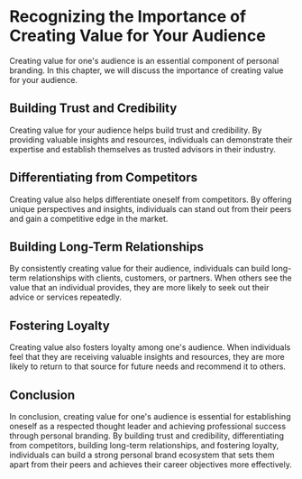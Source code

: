 Recognizing the Importance of Creating Value for Your Audience
===========================================================================================================

Creating value for one's audience is an essential component of personal branding. In this chapter, we will discuss the importance of creating value for your audience.

Building Trust and Credibility
------------------------------

Creating value for your audience helps build trust and credibility. By providing valuable insights and resources, individuals can demonstrate their expertise and establish themselves as trusted advisors in their industry.

Differentiating from Competitors
--------------------------------

Creating value also helps differentiate oneself from competitors. By offering unique perspectives and insights, individuals can stand out from their peers and gain a competitive edge in the market.

Building Long-Term Relationships
--------------------------------

By consistently creating value for their audience, individuals can build long-term relationships with clients, customers, or partners. When others see the value that an individual provides, they are more likely to seek out their advice or services repeatedly.

Fostering Loyalty
-----------------

Creating value also fosters loyalty among one's audience. When individuals feel that they are receiving valuable insights and resources, they are more likely to return to that source for future needs and recommend it to others.

Conclusion
----------

In conclusion, creating value for one's audience is essential for establishing oneself as a respected thought leader and achieving professional success through personal branding. By building trust and credibility, differentiating from competitors, building long-term relationships, and fostering loyalty, individuals can build a strong personal brand ecosystem that sets them apart from their peers and achieves their career objectives more effectively.
